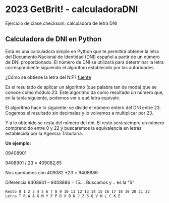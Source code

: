 # 2023 GetBrit! - calculadoraDNI

Ejercicio de clase checksum: calculadora de letra DNI

## Calculadora de DNI en Python

Esta es una calculadora simple en Python que te permitirá obtener la letra del Documento Nacional de Identidad (DNI) español a partir de un número de DNI proporcionado. El número de DNI se utilizará para determinar la letra correspondiente siguiendo el algoritmo establecido por las autoridades.

¿Cómo se obtiene la letra del NIF?
[fuente](https://masquenomina.es/recursos-humanos-rrhh/calcular-letra-del-nif/)

Es el resultado de aplicar un algoritmo (que palabra tan de moda) que se conoce como módulo 23. Este algoritmo da como resultado un número que, en la tabla siguiente, podemos ver a qué letra equivale.

El algoritmo hace lo siguiente: se divide el número entero del DNI entre 23. Cogemos el resultado sin decimales y lo volvemos a multiplicar por 23.

Y a lo obtenido se resta del número del dni. El resto será siempre un número comprendido entre 0 y 22 y buscaremos la equivalencia en letras establecida por la Agencia Tributaria.

**Un ejemplo:**

09408901

9408901 / 23 = 409082,65

Nos quedamos con 409082 *23 = 9408886

Diferencia 9408901 – 9408886 = 15….    Buscamos y ..  es la “S”

    Resto 0 1 2 3 4 5 6 7 8 9 10 11 12 13 14 15 16 17 18 19 20 21 22
    Letra T R W A G M Y F P D X B N J Z S Q V H L C K E
